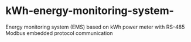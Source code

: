 # kWh-energy-monitoring-system-
Energy monitoring system (EMS) based on kWh power meter with RS-485 Modbus embedded protocol communication
